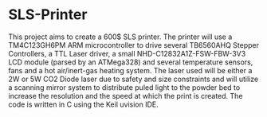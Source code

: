 # SLS-Printer

This project aims to create a 600$ SLS printer.  The printer will use a TM4C123GH6PM ARM
microcontroller to drive several TB6560AHQ Stepper Controllers, a TTL Laser driver, a
small NHD-C12832A1Z-FSW-FBW-3V3 LCD module (parsed by an ATMega328) and several temperature
sensors, fans and a hot air/inert-gas heating system.  The laser used will be either a 
2W or 5W CO2 Diode laser due to safety and size constraints and will utilize a scanning mirror 
system to distribute puled light to the powder bed to increase the resolution and the speed
at which the print is created.  The code is written in C using the Keil uvision IDE.